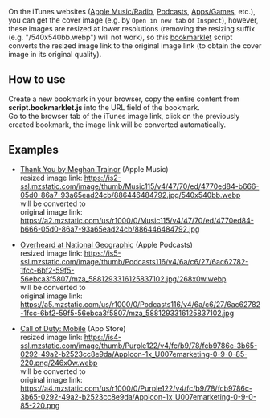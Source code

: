 On the iTunes websites ([Apple Music/Radio](https://music.apple.com), [Podcasts](https://podcasts.apple.com), [Apps/Games](https://www.apple.com/app-store), etc.), you can get the cover image (e.g. by `Open in new tab` or `Inspect`), however, these images are resized at lower resolutions (removing the resizing suffix (e.g. "/540x540bb.webp") will not work), so this [bookmarklet](https://en.wikipedia.org/wiki/Bookmarklet) script converts the resized image link to the original image link (to obtain the cover image in its original quality).

## How to use
Create a new bookmark in your browser, copy the entire content from **script.bookmarklet.js** into the URL field of the bookmark.  
Go to the browser tab of the iTunes image link, click on the previously created bookmark, the image link will be converted automatically.

## Examples
- [Thank You by Meghan Trainor](https://music.apple.com/us/album/thank-you-deluxe-version/1229163154) (Apple Music)  
resized image link: https://is2-ssl.mzstatic.com/image/thumb/Music115/v4/47/70/ed/4770ed84-b666-05d0-86a7-93a65ead24cb/886446484792.jpg/540x540bb.webp  
will be converted to  
original image link: https://a2.mzstatic.com/us/r1000/0/Music115/v4/47/70/ed/4770ed84-b666-05d0-86a7-93a65ead24cb/886446484792.jpg  

- [Overheard at National Geographic](https://podcasts.apple.com/us/podcast/overheard-at-national-geographic/id1466697207) (Apple Podcasts)  
resized image link: https://is5-ssl.mzstatic.com/image/thumb/Podcasts116/v4/6a/c6/27/6ac62782-1fcc-6bf2-59f5-56ebca3f5807/mza_5881293316125837102.jpg/268x0w.webp  
will be converted to  
original image link: https://a5.mzstatic.com/us/r1000/0/Podcasts116/v4/6a/c6/27/6ac62782-1fcc-6bf2-59f5-56ebca3f5807/mza_5881293316125837102.jpg  

- [Call of Duty: Mobile](https://apps.apple.com/us/app/call-of-duty-mobile/id1287282214) (App Store)  
resized image link: https://is4-ssl.mzstatic.com/image/thumb/Purple122/v4/fc/b9/78/fcb9786c-3b65-0292-49a2-b2523cc8e9da/AppIcon-1x_U007emarketing-0-9-0-85-220.png/246x0w.webp  
will be converted to  
original image link: https://a4.mzstatic.com/us/r1000/0/Purple122/v4/fc/b9/78/fcb9786c-3b65-0292-49a2-b2523cc8e9da/AppIcon-1x_U007emarketing-0-9-0-85-220.png  

